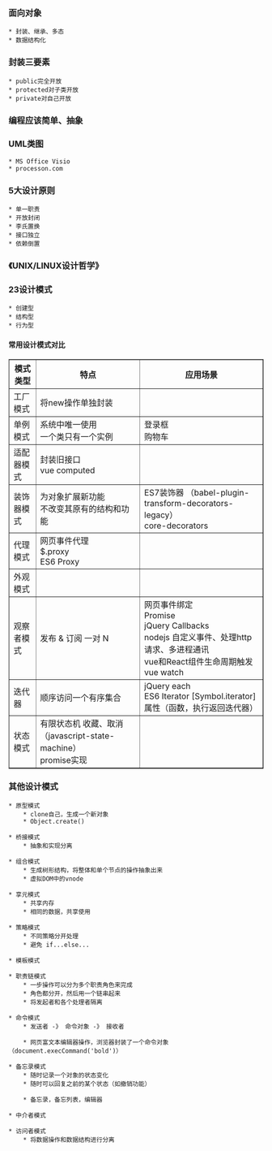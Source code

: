 ### 面向对象
    * 封装、继承、多态
    * 数据结构化

### 封装三要素
    * public完全开放
    * protected对子类开放
    * private对自己开放

### 编程应该简单、抽象

###  UML类图
    * MS Office Visio
    * processon.com

###  5大设计原则
    * 单一职责
    * 开放封闭
    * 李氏置换
    * 接口独立
    * 依赖倒置

### 《UNIX/LINUX设计哲学》

###  23设计模式
    * 创建型
    * 结构型
    * 行为型


#### 常用设计模式对比
<table border="1">
<tr>
 <th>模式类型</th>
 <th>特点</th>
  <th>应用场景</th>
</tr>
<tr>
  <td>工厂模式</td>
  <td>将new操作单独封装</td>
  <td></td>
</tr>
<tr>
  <td>单例模式</td>
  <td>  系统中唯一使用<br>
         一个类只有一个实例</td>
  <td>登录框<br>
          购物车</td>
</tr>
<tr>
  <td>适配器模式</td>
  <td>封装旧接口<br>
     vue computed</td>
  <td></td>
</tr>
<tr>
  <td>装饰器模式</td>
  <td>   为对象扩展新功能<br>
         不改变其原有的结构和功能</td>
  <td>     ES7装饰器 （babel-plugin-transform-decorators-legacy）<br>
         core-decorators</td>
</tr>
<tr>
  <td>代理模式</td>
  <td>   网页事件代理<br>
           $.proxy<br>
           ES6 Proxy</td>
  <td></td>
</tr>
<tr>
  <td>外观模式</td>
  <td></td>
  <td></td>
</tr>
<tr>
  <td>观察者模式</td>
  <td>   发布 & 订阅
          一对 N</td>
  <td>  网页事件绑定<br>
               Promise<br>
               jQuery Callbacks<br>
               nodejs 自定义事件、处理http请求、多进程通讯<br>
               vue和React组件生命周期触发<br>
               vue watch</td>
</tr>
<tr>
  <td>迭代器</td>
  <td>  顺序访问一个有序集合</td>
  <td> jQuery each<br>
              ES6 Iterator [Symbol.iterator]属性（函数，执行返回迭代器）</td>
</tr>
<tr>
  <td>状态模式</td>
  <td> 有限状态机 收藏、取消（javascript-state-machine）<br>
  promise实现
  </td>
  <td> </td>
</tr>
</table>

   


  

### 其他设计模式

    * 原型模式
        * clone自己，生成一个新对象
        * Object.create()
    
    * 桥接模式
        * 抽象和实现分离
    
    * 组合模式
        * 生成树形结构，将整体和单个节点的操作抽象出来
        * 虚拟DOM中的vnode
    
    * 享元模式
        * 共享内存
        * 相同的数据，共享使用
    
    * 策略模式
        * 不同策略分开处理
        * 避免 if...else...
    
    * 模板模式

    * 职责链模式
        * 一步操作可以分为多个职责角色来完成
        * 角色都分开，然后用一个链串起来
        * 将发起者和各个处理者隔离

    * 命令模式
        * 发送者 -》 命令对象 -》 接收者
        
        * 网页富文本编辑器操作，浏览器封装了一个命令对象（document.execCommand('bold')）

    * 备忘录模式
        * 随时记录一个对象的状态变化
        * 随时可以回复之前的某个状态（如撤销功能）
        
        * 备忘录，备忘列表，编辑器

    * 中介者模式

    * 访问者模式
        * 将数据操作和数据结构进行分离
